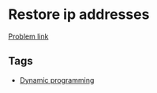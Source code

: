 # Restore ip addresses

[Problem link](https://leetcode.com/problems/restore-ip-addresses/)

## Tags

* [Dynamic programming](/README.md#Dynamic_programming)
